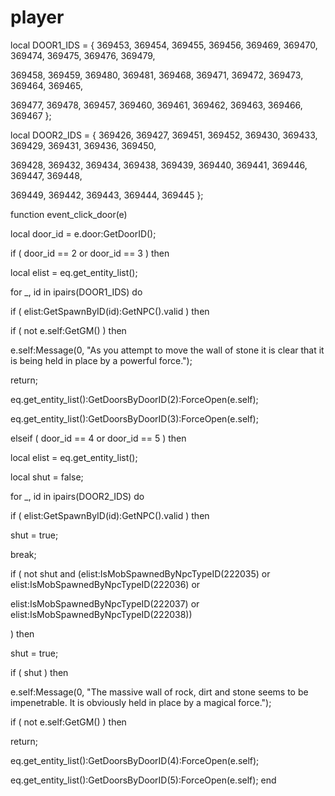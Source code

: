 # player
local DOOR1_IDS = { 369453, 369454, 369455, 369456, 369469, 369470, 369474, 369475, 369476, 369479, 





369458, 369459, 369480, 369481, 369468, 369471, 369472, 369473,
369464, 369465, 





369477, 369478, 369457, 369460, 369461, 369462, 369463, 369466, 369467 };






local DOOR2_IDS = { 369426, 369427, 369451, 369452, 369430, 369433, 369429, 369431, 369436, 369450, 





369428, 369432, 369434, 369438, 369439, 369440, 369441, 369446, 369447, 369448, 





369449, 369442, 369443, 369444, 369445 };

function event_click_door(e)

local door_id = e.door:GetDoorID();


if ( door_id == 2 or door_id == 3 ) then




local elist = eq.get_entity_list();





for _, id in ipairs(DOOR1_IDS) do



if ( elist:GetSpawnByID(id):GetNPC().valid ) then




if ( not e.self:GetGM() ) then





e.self:Message(0, "As you attempt to move the wall of stone it is clear that it is being held in place by a powerful force.");





return;








eq.get_entity_list():GetDoorsByDoorID(2):ForceOpen(e.self);


eq.get_entity_list():GetDoorsByDoorID(3):ForceOpen(e.self);



elseif ( door_id == 4 or door_id == 5 ) then




local elist = eq.get_entity_list();


local shut = false;





for _, id in ipairs(DOOR2_IDS) do



if ( elist:GetSpawnByID(id):GetNPC().valid ) then




shut = true;




break;








if ( not shut and (elist:IsMobSpawnedByNpcTypeID(222035) or elist:IsMobSpawnedByNpcTypeID(222036) or 



elist:IsMobSpawnedByNpcTypeID(222037) or elist:IsMobSpawnedByNpcTypeID(222038))


) then



shut = true;







if ( shut ) then



e.self:Message(0, "The massive wall of rock, dirt and stone seems to be impenetrable.  It is obviously held in place by a magical force.");



if ( not e.self:GetGM() ) then




return;





eq.get_entity_list():GetDoorsByDoorID(4):ForceOpen(e.self);


eq.get_entity_list():GetDoorsByDoorID(5):ForceOpen(e.self);
end